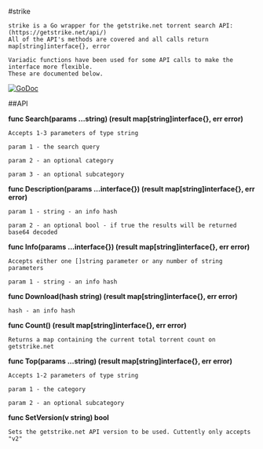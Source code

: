 #strike

    strike is a Go wrapper for the getstrike.net torrent search API: (https://getstrike.net/api/) 
    All of the API's methods are covered and all calls return map[string]interface{}, error

    Variadic functions have been used for some API calls to make the interface more flexible. 
    These are documented below.

[![GoDoc](https://godoc.org/github.com/Pappa/strike?status.svg)](https://godoc.org/github.com/Pappa/strike)

##API

**func Search(params ...string) (result map[string]interface{}, err error)**
    
    Accepts 1-3 parameters of type string
    
    param 1 - the search query 
    
    param 2 - an optional category
    
    param 3 - an optional subcategory

**func Description(params ...interface{}) (result map[string]interface{}, err error)**

    param 1 - string - an info hash

    param 2 - an optional bool - if true the results will be returned base64 decoded

**func Info(params ...interface{}) (result map[string]interface{}, err error)**
    
    Accepts either one []string parameter or any number of string parameters
    
    param 1 - string - an info hash 

**func Download(hash string) (result map[string]interface{}, err error)**
    
    hash - an info hash

**func Count() (result map[string]interface{}, err error)**
    
    Returns a map containing the current total torrent count on getstrike.net

**func Top(params ...string) (result map[string]interface{}, err error)**
    
    Accepts 1-2 parameters of type string 
    
    param 1 - the category 
    
    param 2 - an optional subcategory

**func SetVersion(v string) bool**
    
    Sets the getstrike.net API version to be used. Cuttently only accepts "v2"


